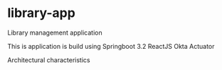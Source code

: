 # library-app
 Library management application

This is application is build using 
Springboot 3.2
ReactJS
Okta
Actuator


Architectural characteristics

